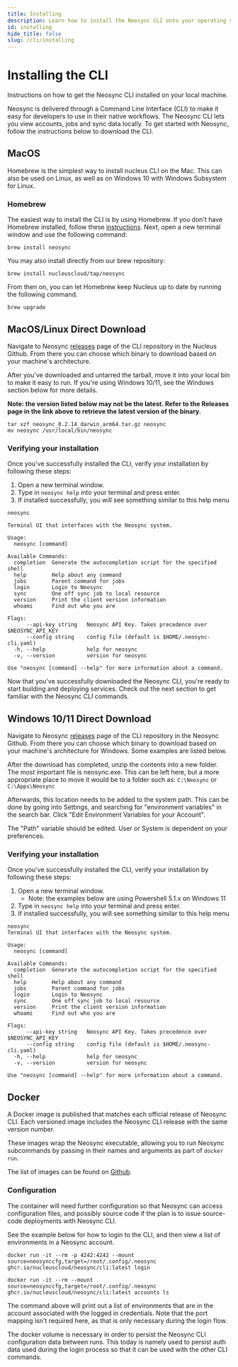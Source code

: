 ```yaml
---
title: Installing
description: Learn how to install the Neosync CLI onto your operating system of choice.
id: installing
hide_title: false
slug: /cli/installing
---
```


# Installing the CLI

Instructions on how to get the Neosync CLI installed on your local machine.

Neosync is delivered through a Command Line Interface (CLI) to make it easy for developers to use in their native workflows.
The Neosync CLI lets you view accounts, jobs and sync data locally. To get started with Neosync, follow the instructions below to download the CLI.

## MacOS

Homebrew is the simplest way to install nucleus CLI on the Mac. This can also be used on Linux, as well as on Windows 10 with Windows Subsystem for Linux.

### Homebrew

The easiest way to install the CLI is by using Homebrew. If you don't have Homebrew installed, follow these [instructions](https://docs.brew.sh/Installation). Next, open a new terminal window and use the following command:

```console
brew install neosync
```

You may also install directly from our brew repository:

```console
brew install nucleuscloud/tap/neosync
```

From then on, you can let Homebrew keep Nucleus up to date by running the following command.

```console
brew upgrade
```

## MacOS/Linux Direct Download

Navigate to Neosync [releases](https://github.com/nucleuscloud/neosync/releases) page of the CLI repository in the Nucleus Github. From there you can choose which binary to download based on your machine's architecture.

After you've downloaded and untarred the tarball, move it into your local bin to make it easy to run. If you're using Windows 10/11, see the Windows section below for more details.

**Note: the version listed below may not be the latest. Refer to the Releases page in the link above to retrieve the latest version of the binary.**

```console
tar xzf neosync_0.2.14_darwin_arm64.tar.gz neosync
mv neosync /usr/local/bin/neosync
```

### Verifying your installation

Once you've successfully installed the CLI, verify your installation by following these steps:

1. Open a new terminal window.
2. Type in `neosync help` into your terminal and press enter.
3. If installed successfully, you will see something similar to this help menu

```console
neosync

Terminal UI that interfaces with the Neosync system.

Usage:
  neosync [command]

Available Commands:
  completion  Generate the autocompletion script for the specified shell
  help        Help about any command
  jobs        Parent command for jobs
  login       Login to Neosync
  sync        One off sync job to local resource
  version     Print the client version information
  whoami      Find out who you are

Flags:
      --api-key string   Neosync API Key. Takes precedence over $NEOSYNC_API_KEY
      --config string    config file (default is $HOME/.neosync-cli.yaml)
  -h, --help             help for neosync
  -v, --version          version for neosync

Use "neosync [command] --help" for more information about a command.
```

Now that you've successfully downloaded the Neosync CLI, you're ready to start building and deploying services. Check out the next section to get familiar with the Neosync CLI commands.

## Windows 10/11 Direct Download

Navigate to Neosync [releases](https://github.com/nucleuscloud/neosync/releases) page of the CLI repository in the Neosync Github. From there you can choose which binary to download based on your machine's architecture for Windows. Some examples are listed below.

After the download has completed, unzip the contents into a new folder. The most important file is neosync.exe. This can be left here, but a more appropriate place to move it would be to a folder such as: `C:\Neosync` or `C:\Apps\Neosync`

Afterwards, this location needs to be added to the system path. This can be done by going into Settings, and searching for "environment variables" in the search bar. Click "Edit Environment Variables for your Account".

The "Path" variable should be edited. User or System is dependent on your preferences.

### Verifying your installation

Once you've successfully installed the CLI, verify your installation by following these steps:

1. Open a new terminal window.
   - Note: the examples below are using Powershell 5.1.x on Windows 11
2. Type in `neosync help` into your terminal and press enter.
3. If installed successfully, you will see something similar to this help menu

```console
neosync
Terminal UI that interfaces with the Neosync system.

Usage:
  neosync [command]

Available Commands:
  completion  Generate the autocompletion script for the specified shell
  help        Help about any command
  jobs        Parent command for jobs
  login       Login to Neosync
  sync        One off sync job to local resource
  version     Print the client version information
  whoami      Find out who you are

Flags:
      --api-key string   Neosync API Key. Takes precedence over $NEOSYNC_API_KEY
      --config string    config file (default is $HOME/.neosync-cli.yaml)
  -h, --help             help for neosync
  -v, --version          version for neosync

Use "neosync [command] --help" for more information about a command.
```

## Docker

A Docker image is published that matches each official release of Neosync CLI. Each versioned image includes the Neosync CLI release with the same version number.

These images wrap the Neosync executable, allowing you to run Neosync subcommands by passing in their names and arguments as part of `docker run`.

The list of images can be found on [Github](https://github.com/nucleuscloud/neosync/pkgs/container/neosync%2Fcli).

### Configuration

The container will need further configuration so that Neosync can access configuration files, and possibly source code if the plan is to issue source-code deployments with Neosync CLI.

See the example below for how to login to the CLI, and then view a list of environments in a Neosync account.

```console
docker run -it --rm -p 4242:4242 --mount source=neosynccfg,target=/root/.config/.neosync ghcr.io/nucleuscloud/neosync/cli:latest login
```

```console
docker run -it --rm --mount source=neosynccfg,target=/root/.config/.neosync ghcr.io/nucleuscloud/neosync/cli:latest accounts ls
```

The command above will print out a list of environments that are in the account associated with the logged in credentials. Note that the port mapping isn't required here, as that is only necessary during the login flow.

The docker volume is necessary in order to persist the Neosync CLI configuration data between runs. This today is namely used to persist auth data used during the login process so that it can be used with the other CLI commands.
